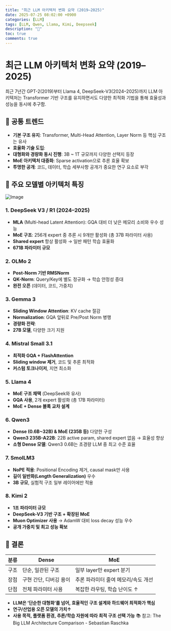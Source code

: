 ```yaml
---
title: "최근 LLM 아키텍처 변화 요약 (2019–2025)"
date: 2025-07-25 08:02:00 +0900
categories: [LLM]
tags: [LLM, Qwen, Llama, Kimi, Deepseek]
description: "🍟"
toc: true
comments: true
---
```


# 최근 LLM 아키텍처 변화 요약 (2019–2025)

최근 7년간 GPT-2(2019)부터 Llama 4, DeepSeek-V3(2024–2025)까지 LLM 아키텍처는 Transformer 기반 구조를 유지하면서도 다양한 최적화 기법을 통해 효율성과 성능을 동시에 추구함.

## 🔑 공통 트렌드

- **기본 구조 유지**: Transformer, Multi-Head Attention, Layer Norm 등 핵심 구조는 유사
- **효율화 기술 도입**:
- **대형화와 경량화 동시 진행**: 3B ~ 1T 규모까지 다양한 선택지 등장
- **MoE 아키텍처 대중화**: Sparse activation으로 추론 효율 확보
- **투명한 공개**: 코드, 데이터, 학습 세부사항 공개가 중요한 연구 요소로 부각
## 📌 주요 모델별 아키텍처 특징

![Image](https://prod-files-secure.s3.us-west-2.amazonaws.com/e6db513d-ec54-40ff-aa74-2487b0bcfe15/ac24fdd3-febf-45c7-8e99-afb6446591d8/image.png?X-Amz-Algorithm=AWS4-HMAC-SHA256&X-Amz-Content-Sha256=UNSIGNED-PAYLOAD&X-Amz-Credential=ASIAZI2LB466UJAMO2BF%2F20250730%2Fus-west-2%2Fs3%2Faws4_request&X-Amz-Date=20250730T044234Z&X-Amz-Expires=3600&X-Amz-Security-Token=IQoJb3JpZ2luX2VjEIv%2F%2F%2F%2F%2F%2F%2F%2F%2F%2FwEaCXVzLXdlc3QtMiJGMEQCIEwGdhKuiLqlly6XuSex24zt3MTAJejAUpoBVwxfHRiqAiBQmYyVB%2BKnINyZW35ADHkGC27eg3FGtCrWvIZu1TRf7yqIBAi0%2F%2F%2F%2F%2F%2F%2F%2F%2F%2F8BEAAaDDYzNzQyMzE4MzgwNSIM75N8r7Ps8kYUWdE4KtwD6XFkvh%2BHXBx1kUeA2fzSrL%2B2aJRCAyIhXmrPsjc3eZWVPAzXSkLkk0EGNPjmE1kx3%2F98eyiCkKbU2S30iFiYThPrUOZQBCqu9LcA%2BbW1HEfjZEaK17UMAd1khkuEDMydjUoiBkfTkGbHIGrLYhnE0hn7QTaEW94RMrqzz12v7TTi3BKd5XckjRHs3i0j8WVc%2BBRWhEQdK42xIZObTs18xf81FDkHkCKxRJYaYYc2RpZJHLa2gmQk4pXyoJIhdnkV0JAY6qHvH6ZkZ2mQ%2FUNpkOaE7%2BxyHH%2B73pmZN%2FaNqQxaVsc2luav18shTjNGG7qL8LGyIURfOqoRzb1y0sKZnzl7PqVq3ccJ1%2FTKhIdlrJtbKuxQIM2zDv%2F3hoyn%2BBgzqX3fpFxpMwPQHludpByJpkNTL15xsJ5nuDqWBiDNUGPIyXmBKgq%2FJJbnGczxpV6sWiSeLH0D8biw8lP37dOh4UlbZVX5oQri2AcbArmg47MqXcfoMKEGLLe4C5xrMb%2BJmqs0lGwjAGXSyLfjIQvIohX6XOwsPnIUGLV%2FOWNh%2FAl7wYRqy44zEsZZDf0BT7AMODvuiOxZaMZo6alI1vDwKDNWFC12kwk7frw1b7aKCfqlBwzHtRKtWmGo4z8w85qmxAY6pgEs202Yyvj3pczx70UzOBOj%2BlO5rIeOAML5FQ%2BfHDmtpiKPs46Vsv0A54FKiLxR1uXaMVluIHAGJqDfjdXqUh%2FfZjasajSC4qrYdZN%2B%2FbiOqdd%2FHWMnyVxkt%2Fro66HfJy2i8zpJglNidlNu8xFqHYKhMH4icGmbRxr1UJuFPhft6at9jCmX6SAjaUIp9J2pH%2BSGHvLUd2ccNf6NWwzXFW3DWhoFA2BI&X-Amz-Signature=57ee623b3ce326a426231281c8e392d2c76fcfad98b9241de9545e120a76be87&X-Amz-SignedHeaders=host&x-amz-checksum-mode=ENABLED&x-id=GetObject)

### 1. DeepSeek V3 / R1 (2024–2025)

- **MLA** (Multi-head Latent Attention): GQA 대비 더 낮은 메모리 소비와 우수 성능
- **MoE 구조**: 256개 expert 중 추론 시 9개만 활성화 (총 37B 파라미터 사용)
- **Shared expert** 항상 활성화 → 일반 패턴 학습 효율화
- **671B 파라미터 규모**
### 2. OLMo 2

- **Post-Norm 기반 RMSNorm**
- **QK-Norm**: Query/Key에 별도 정규화 → 학습 안정성 증대
- **완전 오픈** (데이터, 코드, 가중치)
### 3. Gemma 3

- **Sliding Window Attention**: KV cache 절감
- **Normalization**: GQA 앞뒤로 Pre/Post Norm 병행
- **경량화 전략**:
- **27B 모델**, 다양한 크기 지원
### 4. Mistral Small 3.1

- **최적화 GQA + FlashAttention**
- **Sliding window 제거**, 코드 및 추론 최적화
- **커스텀 토크나이저**, 지연 최소화
### 5. Llama 4

- **MoE 구조 채택** (DeepSeek와 유사)
- **GQA 사용**, 2개 expert 활성화 (총 17B 파라미터)
- **MoE + Dense 블록 교차 설계**
### 6. Qwen3

- **Dense (0.6B~32B) & MoE (235B 등)** 다양한 구성
- **Qwen3 235B-A22B**: 22B active param, shared expert 없음 → 효율성 향상
- **소형 Dense 모델**: Qwen3 0.6B는 초경량 LLM 중 최고 수준 효율
### 7. SmolLM3

- **NoPE 적용**: Positional Encoding 제거, causal mask만 사용
- **길이 일반화(Length Generalization)** 우수
- **3B 규모**, 실험적 구조 일부 레이어에만 적용
### 8. Kimi 2

- **1조 파라미터 규모**
- **DeepSeek-V3 기반 구조 + 확장된 MoE**
- **Muon Optimizer 사용** → AdamW 대비 loss decay 성능 우수
- **공개 가중치 및 최고 성능 확보**
## 🧩 결론

| 분류 | Dense | MoE |
| --- | --- | --- |
| 구조 | 단순, 일관된 구조 | 일부 layer만 expert 분기 |
| 장점 | 구현 간단, 디버깅 용이 | 추론 파라미터 줄여 메모리/속도 개선 |
| 단점 | 전체 파라미터 사용 | 복잡한 라우팅, 학습 난이도 ↑ |

- **LLM은 ‘단순한 대형화’를 넘어, 효율적인 구조 설계와 하드웨어 최적화가 핵심**
- **연구/산업용 오픈 모델의 가치↑**
- **사용 목적, 플랫폼 환경, 추론/학습 자원에 따라 최적 구조 선택 가능**
📚 참고: The Big LLM Architecture Comparison - Sebastian Raschka


